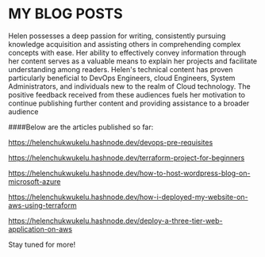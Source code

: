 # MY BLOG POSTS

Helen possesses a deep passion for writing, consistently pursuing knowledge acquisition and assisting others in comprehending complex concepts with ease. Her ability to effectively convey information through her content serves as a valuable means to explain her projects and facilitate understanding among readers. Helen's technical content has proven particularly beneficial to DevOps Engineers, cloud Engineers, System Administrators, and individuals new to the realm of Cloud technology. The positive feedback received from these audiences fuels her motivation to continue publishing further content and providing assistance to a broader audience


####Below are the articles published so far:

https://helenchukwukelu.hashnode.dev/devops-pre-requisites

https://helenchukwukelu.hashnode.dev/terraform-project-for-beginners

https://helenchukwukelu.hashnode.dev/how-to-host-wordpress-blog-on-microsoft-azure

https://helenchukwukelu.hashnode.dev/how-i-deployed-my-website-on-aws-using-terraform

https://helenchukwukelu.hashnode.dev/deploy-a-three-tier-web-application-on-aws

Stay tuned for more!
